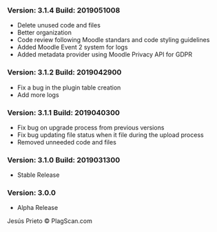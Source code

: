 ### Version: 3.1.4 Build: 2019051008

 - Delete unused code and files
 - Better organization
 - Code review following Moodle standars and code styling guidelines
 - Added Moodle Event 2 system for logs
 - Added metadata provider using Moodle Privacy API for GDPR

### Version: 3.1.2 Build: 2019042900

- Fix a bug in the plugin table creation
- Add more logs

### Version: 3.1.1 Build: 2019040300

- Fix bug on upgrade process from previous versions
- Fix bug updating file status when it file during the upload process
- Removed unneeded code and files

### Version: 3.1.0 Build: 2019031300

- Stable Release

### Version: 3.0.0 

- Alpha Release

Jesús Prieto © PlagScan.com
